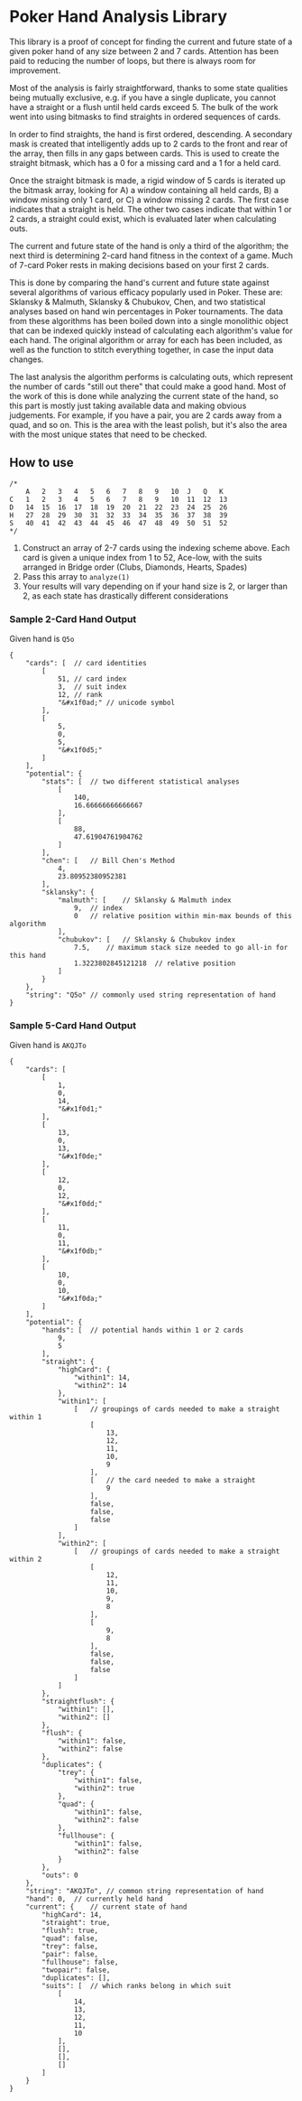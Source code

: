 # Poker Hand Analysis Library

This library is a proof of concept for finding the current and future state of a given poker hand of any size between 2 and 7 cards. Attention has been paid to reducing the number of loops, but there is always room for improvement.

Most of the analysis is fairly straightforward, thanks to some state qualities being mutually exclusive, e.g. if you have a single duplicate, you cannot have a straight or a flush until held cards exceed 5. The bulk of the work went into using bitmasks to find straights in ordered sequences of cards.

In order to find straights, the hand is first ordered, descending. A secondary mask is created that intelligently adds up to 2 cards to the front and rear of the array, then fills in any gaps between cards. This is used to create the straight bitmask, which has a 0 for a missing card and a 1 for a held card. 

Once the straight bitmask is made, a rigid window of 5 cards is iterated up the bitmask array, looking for A) a window containing all held cards, B) a window missing only 1 card, or C) a window missing 2 cards. The first case indicates that a straight is held. The other two cases indicate that within 1 or 2 cards, a straight could exist, which is evaluated later when calculating outs.

The current and future state of the hand is only a third of the algorithm; the next third is determining 2-card hand fitness in the context of a game. Much of 7-card Poker rests in making decisions based on your first 2 cards.

This is done by comparing the hand's current and future state against several algorithms of various efficacy popularly used in Poker. These are: Sklansky & Malmuth, Sklansky & Chubukov, Chen, and two statistical analyses based on hand win percentages in Poker tournaments. The data from these algorithms has been boiled down into a single monolithic object that can be indexed quickly instead of calculating each algorithm's value for each hand. The original algorithm or array for each has been included, as well as the function to stitch everything together, in case the input data changes.

The last analysis the algorithm performs is calculating outs, which represent the number of cards "still out there" that could make a good hand. Most of the work of this is done while analyzing the current state of the hand, so this part is mostly just taking available data and making obvious judgements. For example, if you have a pair, you are 2 cards away from a quad, and so on. This is the area with the least polish, but it's also the area with the most unique states that need to be checked.

## How to use

```
/*
	A	2	3	4	5	6	7	8	9	10	J	Q	K
C	1	2	3	4	5	6	7	8	9	10	11	12	13
D	14	15	16	17	18	19	20	21	22	23	24	25	26
H	27	28	29	30	31	32	33	34	35	36	37	38	39
S	40	41	42	43	44	45	46	47	48	49	50	51	52
*/
```

1. Construct an array of 2-7 cards using the indexing scheme above. Each card is given a unique index from 1 to 52, Ace-low, with the suits arranged in Bridge order (Clubs, Diamonds, Hearts, Spades)
1. Pass this array to `analyze(1)`
1. Your results will vary depending on if your hand size is 2, or larger than 2, as each state has drastically different considerations

### Sample 2-Card Hand Output

Given hand is `Q5o`

```
{
    "cards": [	// card identities
        [
            51,	// card index
            3,	// suit index
            12,	// rank
            "&#x1f0ad;"	// unicode symbol
        ],
        [
            5,
            0,
            5,
            "&#x1f0d5;"
        ]
    ],
    "potential": {
        "stats": [	// two different statistical analyses
            [
                140,
                16.66666666666667
            ],
            [
                88,
                47.61904761904762
            ]
        ],
        "chen": [	// Bill Chen's Method
            4,
            23.80952380952381
        ],
        "sklansky": {
            "malmuth": [	// Sklansky & Malmuth index
                9,	// index
                0	// relative position within min-max bounds of this algorithm
            ],
            "chubukov": [	// Sklansky & Chubukov index
                7.5,	// maximum stack size needed to go all-in for this hand
                1.3223802845121218	// relative position
            ]
        }
    },
    "string": "Q5o"	// commonly used string representation of hand
}
```

### Sample 5-Card Hand Output

Given hand is `AKQJTo`

```
{
    "cards": [
        [
            1,
            0,
            14,
            "&#x1f0d1;"
        ],
        [
            13,
            0,
            13,
            "&#x1f0de;"
        ],
        [
            12,
            0,
            12,
            "&#x1f0dd;"
        ],
        [
            11,
            0,
            11,
            "&#x1f0db;"
        ],
        [
            10,
            0,
            10,
            "&#x1f0da;"
        ]
    ],
    "potential": {
        "hands": [	// potential hands within 1 or 2 cards
            9,
            5
        ],
        "straight": {
            "highCard": {	
                "within1": 14,
                "within2": 14
            },
            "within1": [
                [	// groupings of cards needed to make a straight within 1
                    [
                        13,
                        12,
                        11,
                        10,
                        9
                    ],
                    [	// the card needed to make a straight
                        9
                    ],
                    false,
                    false,
                    false
                ]
            ],
            "within2": [
                [	// groupings of cards needed to make a straight within 2
                    [
                        12,
                        11,
                        10,
                        9,
                        8
                    ],
                    [
                        9,
                        8
                    ],
                    false,
                    false,
                    false
                ]
            ]
        },
        "straightflush": {
            "within1": [],
            "within2": []
        },
        "flush": {
            "within1": false,
            "within2": false
        },
        "duplicates": {
            "trey": {
                "within1": false,
                "within2": true
            },
            "quad": {
                "within1": false,
                "within2": false
            },
            "fullhouse": {
                "within1": false,
                "within2": false
            }
        },
        "outs": 0
    },
    "string": "AKQJTo",	// common string representation of hand
    "hand": 0,	// currently held hand
    "current": {	// current state of hand
        "highCard": 14,
        "straight": true,
        "flush": true,
        "quad": false,
        "trey": false,
        "pair": false,
        "fullhouse": false,
        "twopair": false,
        "duplicates": [],
        "suits": [	// which ranks belong in which suit
            [
                14,
                13,
                12,
                11,
                10
            ],
            [],
            [],
            []
        ]
    }
}
```